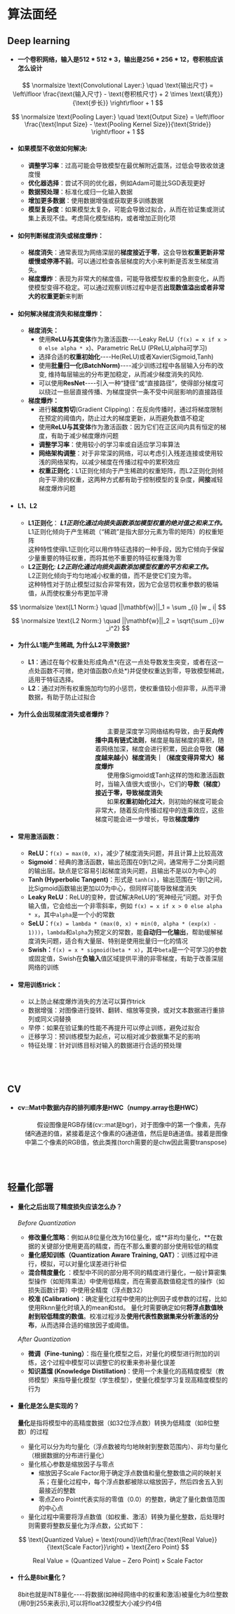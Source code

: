 # 算法面经

## Deep learning

- #### 一个卷积网络，输入是512 * 512 * 3，输出是256 * 256 * 12，卷积核应该怎么设计

$$
\normalsize
\text{Convolutional Layer:}
\quad
\text{输出尺寸} = \left\lfloor \frac{\text{输入尺寸} - \text{卷积核尺寸} + 2 \times \text{填充}}{\text{步长}} \right\rfloor + 1 
$$

$$
\normalsize
\text{Pooling Layer:} \quad \text{Output Size} = \left\lfloor \frac{\text{Input Size} - \text{Pooling Kernel Size}}{\text{Stride}} \right\rfloor + 1
$$



- #### 如果模型不收敛如何解决:
   - **调整学习率**：过高可能会导致模型在最优解附近震荡，过低会导致收敛速度慢
   - **优化器选择**：尝试不同的优化器，例如Adam可能比SGD表现更好
   - **数据预处理**：标准化或归一化输入数据
   - **增加更多数据**：使用数据增强或获取更多训练数据
   - **模型复杂度**：如果模型太复杂，可能会导致过拟合，从而在验证集或测试集上表现不佳。考虑简化模型结构，或者增加正则化项
- #### 如何判断梯度消失或梯度爆炸：
   - **梯度消失**：通常表现为网络深层的**梯度接近于零**，这会导致**权重更新非常缓慢或停滞不前**。可以通过检查各层梯度的大小来判断是否发生梯度消失。
   - **梯度爆炸**：表现为非常大的梯度值，可能导致模型权重的急剧变化，从而使模型变得不稳定。可以通过观察训练过程中是否**出现数值溢出或者非常大的权重更新**来判断
- #### 如何解决梯度消失和梯度爆炸：
   - **梯度消失：**
      - 使用**ReLU与其变体**作为激活函数----Leaky ReLU（`f(x) = x if x > 0 else alpha * x`)、Parametric ReLU (PReLU,alpha可学习)
      - 选择合适的**权重初始化**----He(ReLU)或者Xavier(Sigmoid,Tanh)
      - 使用**批量归一化(BatchNorm)**----减少训练过程中各层输入分布的改变, 维持每层输出的分布更加稳定，从而减少梯度消失的风险.
      - 可以使用**ResNet**----引入一种“捷径”或“直接路径”，使得部分梯度可以绕过一些层直接传播、为梯度提供一条不受中间层影响的直接路径
   - **梯度爆炸：**
      - 进行**梯度剪切**(Gradient Clipping)：在反向传播时，通过将梯度限制在预定的阈值内，防止过大的梯度更新，从而避免数值不稳定
      - 使用**ReLU与其变体**作为激活函数：因为它们在正区间内具有恒定的梯度，有助于减少梯度爆炸问题
      - **调整学习率**：使用较小的学习率或自适应学习率算法
      - **网络架构调整**：对于非常深的网络，可以考虑引入残差连接或使用较浅的网络架构，以减少梯度在传播过程中的累积效应
      - **权重正则化**：L1正则化倾向于产生稀疏的权重矩阵，而L2正则化则倾向于平滑的权重，这两种方式都有助于控制模型的复杂度，**间接**减轻梯度爆炸问题
- #### L1、L2
  -  **L1正则化**：
     ***L1正则化通过向损失函数添加模型权重的绝对值之和来工作。***  
     L1正则化倾向于产生稀疏（“稀疏”是指大部分元素为零的矩阵）的权重矩阵  
     这种特性使得L1正则化可以用作特征选择的一种手段，因为它倾向于保留少量重要的特征权重，而将其他不重要的特征权重降为零
  -  **L2正则化**:
     ***L2正则化通过向损失函数添加模型权重的平方和来工作。***  
     L2正则化倾向于均匀地减小权重的值，而不是使它们变为零。  
     这种特性对于防止模型过拟合非常有效，因为它会惩罚权重参数的极端值，从而使权重分布更加平滑

$$
\normalsize
\text{L1 Norm:} \quad ||\mathbf{w}||_1 = \sum _{i} |w _ i|
$$

$$
\normalsize
\text{L2 Norm:} \quad ||\mathbf{w}||_2 = \sqrt{\sum _{i}w _i^2}
$$

- #### 为什么L1能产生稀疏,  为什么L2平滑数据?

   - **L1**：通过在每个权重处形成角点*(在这一点处导数发生突变，或者在这一点处函数不可微，绝对值函数0点处*)并促使权重达到零，导致模型稀疏，适用于特征选择。
   - **L2**：通过对所有权重施加均匀的小惩罚，使权重值较小但非零，从而平滑数据，有助于防止过拟合
 
- #### 为什么会出现梯度消失或者爆炸？

<p style="margin-left: 200px;">
    &nbsp; &nbsp; &nbsp; &nbsp;主要是深度学习网络结构导致，由于<strong>反向传播中具有链式法则</strong>，梯度是每层梯度的乘积，随着网络加深，梯度会进行积累，因此会导致<strong>（梯度越来越小）梯度消失｜（梯度变得异常大）梯度爆炸</strong><br>
    &nbsp; &nbsp; &nbsp; &nbsp;使用像Sigmoid或Tanh这样的饱和激活函数时，当输入值很大或很小，它们的<strong>导数（梯度）接近于零，导致梯度消失</strong><br>
    &nbsp; &nbsp; &nbsp; &nbsp;如果<strong>权重初始化过大</strong>，则初始的梯度可能会非常大，随着反向传播过程中的连乘效应，这些梯度可能会进一步增长，导致<strong>梯度爆炸</strong>
</p>

- #### 常用激活函数：
   - **ReLU：**`f(x) = max(0, x)`，减少了梯度消失问题，并且计算上比较高效
   - **Sigmoid**：经典的激活函数，输出范围在0到1之间，通常用于二分类问题的输出层。缺点是它容易引起梯度消失问题，且输出不是以0为中心的
   - **Tanh (Hyperbolic Tangent)**：形式是 `tanh(x)`，输出范围在-1到1之间，比Sigmoid函数输出更加以0为中心，但同样可能导致梯度消失
   - **Leaky ReLU**：ReLU的变种，尝试解决ReLU的“死神经元”问题。对于负输入值，它会给出一个非零斜率，例如 `f(x) = x if x > 0 else alpha * x`，其中`alpha`是一个小的常数
   - **SeLU：**`f(x) = lambda * (max(0, x) + min(0, alpha * (exp(x) - 1)))`，`lambda`和`alpha`为预定义的常数，能**自动归一化输出**，帮助缓解梯度消失问题，适合有大量层、特别是使用批量归一化的情况
   - **Swish：**`f(x) = x * sigmoid(beta * x)`，其中`beta`是一个可学习的参数或固定值，Swish在**负输入**值区域提供平滑的非零梯度，有助于改善深层网络的训练
     
- #### 常用训练trick：
   - 以上防止梯度爆炸消失的方法可以算作trick
   - 数据增强：对图像进行旋转、翻转、缩放等变换，或对文本数据进行重排列或同义词替换
   - 早停：如果在验证集的性能不再提升可以停止训练，避免过拟合
   - 迁移学习：预训练模型为起点，可以相对减少数据集不足的影响
   - 特征处理：针对训练目标对输入的数据进行合适的预处理

<br>
<br>

## CV

- #### cv::Mat中数据内存的排列顺序是HWC（numpy.array也是HWC）

<p style="margin-left: 40px;">
&nbsp; &nbsp; &nbsp; &nbsp;假设图像是RGB存储(cv::mat是bgr)，对于图像中的第一个像素，先存储R通道的值，紧接着是这个像素的G通道值，然后是B通道值。接着是图像中第二个像素的RGB值，依此类推(torch需要的是chw因此需要transpose)
</p>
  

<br>
<br>

## 轻量化部署

- #### 量化之后出现了精度损失应该怎么办？

   *Before Quantization*

   - **修改量化策略**：例如从8位量化改为16位量化，或**非均匀量化，**在数据的关键部分使用更高的精度，而在不那么重要的部分使用较低的精度
   - **量化感知训练（Quantization Aware Training, QAT）**：训练过程中进行，模拟，可以对量化误差进行补偿
   - **混合精度量化** ：模型中不同的部分用不同的精度进行量化，一般计算密集型操作（如矩阵乘法）中使用低精度，而在需要高数值稳定性的操作（如损失函数计算）中使用全精度（浮点数32）
   - **校准 (Calibration)**：确定量化过程中使用的比例因子或参数的过程，比如使用Rknn量化时填入的mean和std。  量化时需要确定如何**将浮点数值映射到较低精度的数值**。校准过程涉及**使用代表性数据集来分析激活的分布**，从而选择合适的缩放因子或阈值。

   *After Quantization*

   - **微调（Fine-tuning）**：指在量化模型之后，对量化的模型进行附加的训练，这个过程中模型可以调整它的权重来弥补量化误差
   - **知识蒸馏 (Knowledge Distillation)**：使用一个未量化的高精度模型（教师模型）来指导量化模型（学生模型），使量化模型学习复现高精度模型的行为

- #### 量化是怎么是实现的？

   **量化**是指将模型中的高精度数据（如32位浮点数）转换为低精度（如8位整数）的过程

   - 量化可以分为均匀量化（浮点数被均匀地映射到整数范围内）、非均匀量化（根据数据的分布进行量化）
   - 量化核心参数是缩放因子与零点
      - 缩放因子Scale Factor用于确定浮点数值和量化整数值之间的映射关系；在量化过程中，每个浮点数都被除以缩放因子，然后四舍五入到最接近的整数
      - 零点Zero Point代表实际的零值（0.0）的整数，确定了量化数值范围的中心点
   - 量化过程中需要将浮点数值（如权重、激活）转换为量化整数，后处理时则需要将整数反量化为浮点数，公式如下：

$$
\text{Quantized Value} = \text{round}\left(\frac{\text{Real Value}}{\text{Scale Factor}}\right) + \text{Zero Point}
$$

$$
\text{Real Value} = (\text{Quantized Value} - \text{Zero Point}) \times \text{Scale Factor}
$$

- #### 什么是8bit量化？
   8bit也就是INT8量化----将数据(如神经网络中的权重和激活)被量化为8位整数(用0到255来表示),可以将float32模型大小减少约4倍
